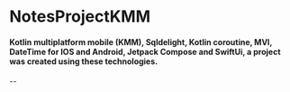 # NotesProjectKMM

#### Kotlin multiplatform mobile (KMM), Sqldelight, Kotlin coroutine, MVI,  DateTime for IOS and Android, Jetpack Compose and SwiftUi,  a project was created using these technologies.
--
